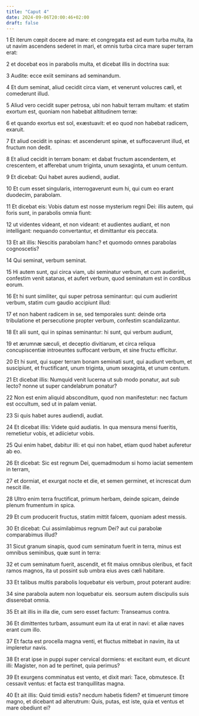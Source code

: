 ```yaml
---
title: "Caput 4"
date: 2024-09-06T20:00:46+02:00
draft: false
---
```



1 Et iterum cœpit docere ad mare: et congregata est ad eum turba multa, ita ut navim ascendens sederet in mari, et omnis turba circa mare super terram erat:

2 et docebat eos in parabolis multa, et dicebat illis in doctrina sua:

3 Audite: ecce exiit seminans ad seminandum.

4 Et dum seminat, aliud cecidit circa viam, et venerunt volucres cæli, et comederunt illud.

5 Aliud vero cecidit super petrosa, ubi non habuit terram multam: et statim exortum est, quoniam non habebat altitudinem terræ:

6 et quando exortus est sol, exæstuavit: et eo quod non habebat radicem, exaruit.

7 Et aliud cecidit in spinas: et ascenderunt spinæ, et suffocaverunt illud, et fructum non dedit.

8 Et aliud cecidit in terram bonam: et dabat fructum ascendentem, et crescentem, et afferebat unum triginta, unum sexaginta, et unum centum.

9 Et dicebat: Qui habet aures audiendi, audiat.

10 Et cum esset singularis, interrogaverunt eum hi, qui cum eo erant duodecim, parabolam.

11 Et dicebat eis: Vobis datum est nosse mysterium regni Dei: illis autem, qui foris sunt, in parabolis omnia fiunt:

12 ut videntes videant, et non videant: et audientes audiant, et non intelligant: nequando convertantur, et dimittantur eis peccata.

13 Et ait illis: Nescitis parabolam hanc? et quomodo omnes parabolas cognoscetis?

14 Qui seminat, verbum seminat.

15 Hi autem sunt, qui circa viam, ubi seminatur verbum, et cum audierint, confestim venit satanas, et aufert verbum, quod seminatum est in cordibus eorum.

16 Et hi sunt similiter, qui super petrosa seminantur: qui cum audierint verbum, statim cum gaudio accipiunt illud:

17 et non habent radicem in se, sed temporales sunt: deinde orta tribulatione et persecutione propter verbum, confestim scandalizantur.

18 Et alii sunt, qui in spinas seminantur: hi sunt, qui verbum audiunt,

19 et ærumnæ sæculi, et deceptio divitiarum, et circa reliqua concupiscentiæ introeuntes suffocant verbum, et sine fructu efficitur.

20 Et hi sunt, qui super terram bonam seminati sunt, qui audiunt verbum, et suscipiunt, et fructificant, unum triginta, unum sexaginta, et unum centum.

21 Et dicebat illis: Numquid venit lucerna ut sub modo ponatur, aut sub lecto? nonne ut super candelabrum ponatur?

22 Non est enim aliquid absconditum, quod non manifestetur: nec factum est occultum, sed ut in palam veniat.

23 Si quis habet aures audiendi, audiat.

24 Et dicebat illis: Videte quid audiatis. In qua mensura mensi fueritis, remetietur vobis, et adiicietur vobis.

25 Qui enim habet, dabitur illi: et qui non habet, etiam quod habet auferetur ab eo.

26 Et dicebat: Sic est regnum Dei, quemadmodum si homo iaciat sementem in terram,

27 et dormiat, et exurgat nocte et die, et semen germinet, et increscat dum nescit ille.

28 Ultro enim terra fructificat, primum herbam, deinde spicam, deinde plenum frumentum in spica.

29 Et cum producerit fructus, statim mittit falcem, quoniam adest messis.

30 Et dicebat: Cui assimilabimus regnum Dei? aut cui parabolæ comparabimus illud?

31 Sicut granum sinapis, quod cum seminatum fuerit in terra, minus est omnibus seminibus, quæ sunt in terra:

32 et cum seminatum fuerit, ascendit, et fit maius omnibus oleribus, et facit ramos magnos, ita ut possint sub umbra eius aves cæli habitare.

33 Et talibus multis parabolis loquebatur eis verbum, prout poterant audire:

34 sine parabola autem non loquebatur eis. seorsum autem discipulis suis disserebat omnia.

35 Et ait illis in illa die, cum sero esset factum: Transeamus contra.

36 Et dimittentes turbam, assumunt eum ita ut erat in navi: et aliæ naves erant cum illo.

37 Et facta est procella magna venti, et fluctus mittebat in navim, ita ut impleretur navis.

38 Et erat ipse in puppi super cervical dormiens: et excitant eum, et dicunt illi: Magister, non ad te pertinet, quia perimus?

39 Et exurgens comminatus est vento, et dixit mari: Tace, obmutesce. Et cessavit ventus: et facta est tranquillitas magna.

40 Et ait illis: Quid timidi estis? necdum habetis fidem? et timuerunt timore magno, et dicebant ad alterutrum: Quis, putas, est iste, quia et ventus et mare obediunt ei?

